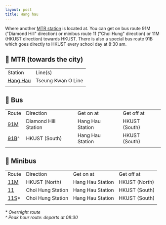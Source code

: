 ```yaml
---
layout: post
title: Hang hau
---
```


Where another [MTR station](https://en.wikipedia.org/wiki/Hang_Hau_station) is located at. You can get on bus route 91M ("Diamond Hill" direction) or minibus route 11 ("Choi Hung" direction) or 11M (HKUST direction) towards HKUST.
There is also a special bus route 91B which goes directly to HKUST every school day at 8:30 am.

## 🚉 MTR (towards the city)

|||
| :--- | :--- |
| Station | Line(s) |
| [Hang Hau](https://en.wikipedia.org/wiki/Hang_Hau_station) | Tseung Kwan O Line
|||

## 🚌 Bus

|||||
| :--- | :--- | :--- | :--- |
| Route | Direction | Get on at | Get off at |
| [91M](https://search.kmb.hk/KMBWebSite/?action=routesearch&route=91M&lang=en) | Diamond Hill Station | Hang Hau Station | HKUST (South) |
| [91B](https://search.kmb.hk/KMBWebSite/?action=routesearch&route=91B&lang=en)^ | HKUST (South) | Hang Hau Station | HKUST (South)
|||||

## 🚐 Minibus
|||||
| :--- | :--- | :--- | :--- |
| Route | Direction | Get on at | Get off at |
| [11M](https://www.16seats.net/eng/gmb/gn_11m.html) | HKUST (North) | Hang Hau Station | HKUST (North) |
| [11](https://www.16seats.net/eng/gmb/gn_11.html) | Choi Hung Station | Hang Hau Station | HKUST (South)
| [11S](https://www.16seats.net/eng/gmb/gn_11s.html)\* | Choi Hung Station | Hang Hau Station | HKUST (South) |
|||||

*\* Overnight route*<br>
*^ Peak hour route: departs at 08:30*